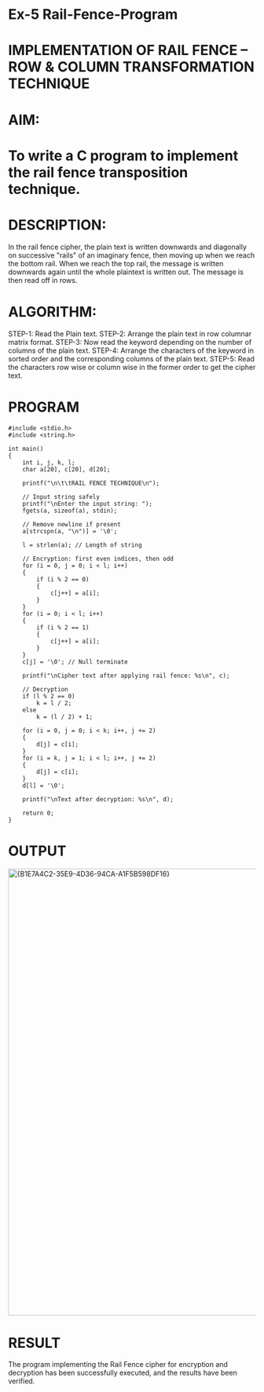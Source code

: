 # Ex-5 Rail-Fence-Program

# IMPLEMENTATION OF RAIL FENCE – ROW & COLUMN TRANSFORMATION TECHNIQUE

# AIM:

# To write a C program to implement the rail fence transposition technique.

# DESCRIPTION:

In the rail fence cipher, the plain text is written downwards and diagonally on successive "rails" of an imaginary fence, then moving up when we reach the bottom rail. When we reach the top rail, the message is written downwards again until the whole plaintext is written out. The message is then read off in rows.

# ALGORITHM:

STEP-1: Read the Plain text.
STEP-2: Arrange the plain text in row columnar matrix format.
STEP-3: Now read the keyword depending on the number of columns of the plain text.
STEP-4: Arrange the characters of the keyword in sorted order and the corresponding columns of the plain text.
STEP-5: Read the characters row wise or column wise in the former order to get the cipher text.

# PROGRAM
~~~
#include <stdio.h>
#include <string.h>

int main()
{
    int i, j, k, l;
    char a[20], c[20], d[20];

    printf("\n\t\tRAIL FENCE TECHNIQUE\n");

    // Input string safely
    printf("\nEnter the input string: ");
    fgets(a, sizeof(a), stdin);

    // Remove newline if present
    a[strcspn(a, "\n")] = '\0';

    l = strlen(a); // Length of string

    // Encryption: first even indices, then odd
    for (i = 0, j = 0; i < l; i++)
    {
        if (i % 2 == 0)
        {
            c[j++] = a[i];
        }
    }
    for (i = 0; i < l; i++)
    {
        if (i % 2 == 1)
        {
            c[j++] = a[i];
        }
    }
    c[j] = '\0'; // Null terminate

    printf("\nCipher text after applying rail fence: %s\n", c);

    // Decryption
    if (l % 2 == 0)
        k = l / 2;
    else
        k = (l / 2) + 1;

    for (i = 0, j = 0; i < k; i++, j += 2)
    {
        d[j] = c[i];
    }
    for (i = k, j = 1; i < l; i++, j += 2)
    {
        d[j] = c[i];
    }
    d[l] = '\0';

    printf("\nText after decryption: %s\n", d);

    return 0;
}
~~~

# OUTPUT
<img width="1919" height="910" alt="{B1E7A4C2-35E9-4D36-94CA-A1F5B598DF16}" src="https://github.com/user-attachments/assets/aad3536b-d7b8-4306-8566-1190188b9f94" />


# RESULT

The program implementing the Rail Fence cipher for encryption and decryption has been successfully executed, and the results have been verified.
